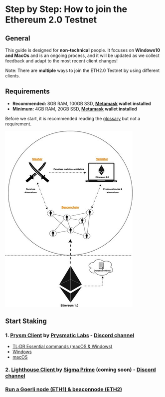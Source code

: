 # Step by Step: How to join the Ethereum 2.0 Testnet

## General

This guide is designed for **non-technical** people. It focuses on **Windows10 and MacOs** and is an ongoing process, and it will be updated as we collect feedback and adapt to the most recent client changes!

Note: There are **multiple** ways to join the ETH2.0 Testnet by using different clients.

## **Requirements**

* **Recommended:** 8GB RAM, 100GB SSD, [**Metamask**](https://metamask.io/) **wallet installed**  
* **Minimum:** 4GB RAM, 20GB SSD, [**Metamask**](https://metamask.io/) **wallet installed**

Before we start, it is recommended reading the [glossary](https://kb.beaconcha.in/glossary) but not a requirement.

![](../.gitbook/assets/image%20%2838%29.png)

## Start Staking

### 1. [Prysm Client](https://kb.beaconcha.in/tutorial-eth2-multiclient/prysm-client) by [Prysmatic Labs](https://prysmaticlabs.com/) - [Discord channel](https://discord.gg/wJW7Rjk)

* [TL;DR Essential commands \(macOS & Windows\)](https://kb.beaconcha.in/tutorial-eth2-multiclient/prysm-client/tl-dr-essential-commands-macos-and-windows)
* [Windows](https://kb.beaconcha.in/tutorial-eth2-multiclient/prysm-client/windows-prysm)
* [macOS](https://kb.beaconcha.in/tutorial-eth2-multiclient/prysm-client/macos-prysm)

### 2. [Lighthouse Client ](https://kb.beaconcha.in/tutorial-eth2-multiclient/lighthouse-client)by [Sigma Prime](https://sigmaprime.io/) \(coming soon\) - [Discord channel](https://discord.gg/8mFMS7G)

### 

### [Run a Goerli node \(ETH1\) & beaconnode \(ETH2\)](https://kb.beaconcha.in/tutorial-eth2-multiclient/run-a-goerli-node-eth1-and-beaconnode-eth2)

